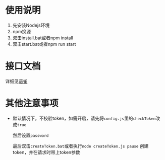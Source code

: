 # 使用说明

1. 先安装Nodejs环境
2. npm换源
3. 双击install.bat或者npm install
4. 双击start.bat或者npm run start
   
  # 接口文档
  详细见[语雀](https://www.yuque.com/5zhimao/fmifvi/gu3gnevsshyeeq7x?singleDoc#)

# 其他注意事项
- 默认情况下，不校验token，如需开启，请先将`config.js`里的`checkToken`改成`true`
  
  然后设置`password`

  最后双击`createToken.bat`或者执行`node createToken.js
pause` 创建token，并在请求时带上token参数